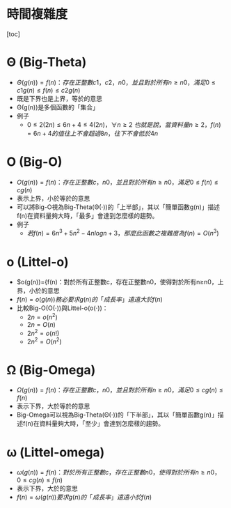 # 時間複雜度
[toc]

Θ  (Big-Theta)
===

- $Θ(g(n))={f(n)：存在正整數c1，c2，n0，並且對於所有n≥n0，滿足0≤c1g(n)≤f(n)≤c2g(n)}$
- 既是下界也是上界，等於的意思
- Θ(g(n))是多個函數的「集合」
- 例子
    - $0≤2(2n)≤6n+4≤4(2n)，∀n≥2$
      $也就是說，當資料量n≥2，f(n)=6n+4的值往上不會超過8n，往下不會低於4n$

O (Big-O)
===

- $O(g(n))={f(n)：存在正整數c，n0，並且對於所有n≥n0，滿足0≤f(n)≤cg(n)}$
- 表示上界，小於等於的意思
- 可以將Big-O視為Big-Theta(Θ(⋅))的「上半部」，其以「簡單函數g(n)」描述f(n)在資料量夠大時，「最多」會達到怎麼樣的趨勢。
- 例子
    - $若f(n)=6n^3+5n^2−4nlogn+3，那麼此函數之複雜度為f(n)=O(n^3)$

o (Littel-o)
===
- $o(g(n))={f(n)：對於所有正整數c，存在正整數n0，使得對於所有n≥n0，上界，小於的意思
- $f(n)=o(g(n))務必要求g(n)的「成長率」遠遠大於f(n)$
- 比較Big-O(O(⋅))與Littel-o(o(⋅))：
    - $2n = o(n^2)$
    - $2n = O(n)$
    - $2n^2 = o(n!)$
    - $2n^2 = O(n^2)$

Ω (Big-Omega)
===
- $Ω(g(n))={f(n)：存在正整數c，n0，並且對於所有n≥n0，滿足0≤cg(n)≤f(n)}$
- 表示下界，大於等於的意思
- Big-Omega可以視為Big-Theta(Θ(⋅))的「下半部」，其以「簡單函數g(n)」描述f(n)在資料量夠大時，「至少」會達到怎麼樣的趨勢。

ω (Littel-omega)
===
- $ω(g(n))={f(n)：對於所有正整數c，存在正整數n0，使得對於所有n≥n0，0≤cg(n)≤f(n)}$
- 表示下界，大於的意思
- $f(n)=ω(g(n)) 要求g(n)的「成長率」遠遠小於f(n)$
